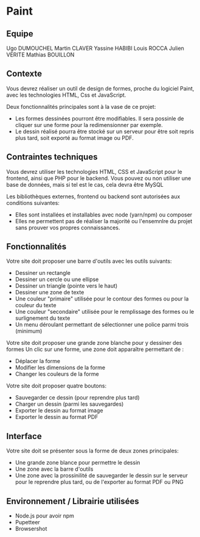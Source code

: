 # Paint

## Equipe

Ugo DUMOUCHEL
Martin CLAVER
Yassine HABIBI
Louis ROCCA
Julien VERITE
Mathias BOUILLON

## Contexte

Vous devrez réaliser un outil de design de formes, proche du logiciel Paint, avec les technologies HTML, Css et JavaScript.

Deux fonctionnalités principales sont à la vase de ce projet:
- Les formes dessinées pourront être modifiables. Il sera possinle de cliquer sur une forme pour la redimensionner par exemple.
- Le dessin réalisé pourra être stocké sur un serveur pour être soit repris plus tard, soit exporté au format image ou PDF.

## Contraintes techniques

Vous devrez utiliser les technologies HTML, CSS et JavaScript pour le frontend, ainsi que PHP pour le backend. Vous pouvez ou non utiliser une base de données, mais si tel est le cas, cela devra être MySQL

Les bibliothèques externes, frontend ou backend sont autorisées aux conditions suivantes:
- Elles sont installées et installables avec node (yarn/npm) ou composer
- Elles ne permettent pas de réaliser la majorité ou l'ensemnlre du projet sans prouver vos propres connaissances.

## Fonctionnalités

Votre site doit proposer une barre d'outils avec les outils suivants:
- Dessiner un rectangle
- Dessiner un cercle ou une ellipse
- Dessiner un triangle (pointe vers le haut)
- Dessiner une zone de texte
- Une couleur "primaire" utilisée pour le contour des formes ou pour la couleur du texte
- Une couleur "secondaire" utilisée pour le remplissage des formes ou le surlignement du texte
- Un menu déroulant permettant de sélectionner une police parmi trois (minimum)

Votre site doit proposer une grande zone blanche pour y dessiner des formes
Un clic sur une forme, une zone doit apparaître permettant de :
- Déplacer la forme
- Modifier les dimensions de la forme
- Changer les couleurs de la forme

Votre site doit proposer quatre boutons:
- Sauvegarder ce dessin (pour reprendre plus tard)
- Charger un dessin (parmi les sauvegardes)
- Exporter le dessin au format image
- Exporter le dessin au format PDF

## Interface
Votre site doit se présenter sous la forme de deux zones principales:
- Une grande zone blance pour permettre le dessin
- Une zone avec la barre d'outils
- Une zone avec la prossinilité de sauvegarder le dessin sur le serveur pour le reprendre plus tard, ou de l'exporter au format PDF ou PNG

## Environnement / Librairie utilisées
- Node.js pour avoir npm
- Pupetteer
- Browsershot